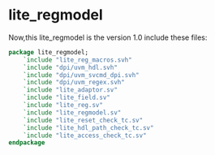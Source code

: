 # lite_regmodel
Now,this lite_regmodel is the version 1.0 
include these files:
```systemverilog
package lite_regmodel;
    `include "lite_reg_macros.svh"
    `include "dpi/uvm_hdl.svh"
    `include "dpi/uvm_svcmd_dpi.svh"
    `include "dpi/uvm_regex.svh"
    `include "lite_adaptor.sv"
    `include "lite_field.sv"
    `include "lite_reg.sv"
    `include "lite_regmodel.sv"
    `include "lite_reset_check_tc.sv"
    `include "lite_hdl_path_check_tc.sv"
    `include "lite_access_check_tc.sv"
endpackage
```
